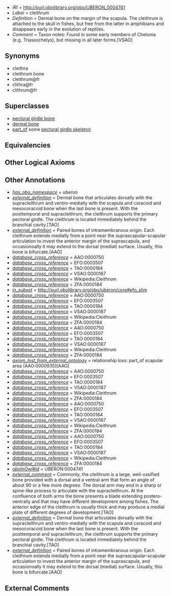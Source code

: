  * *IRI* = http://purl.obolibrary.org/obo/UBERON_0004741
 * *Label* = cleithrum
 * *Definition* = Dermal bone on the margin of the scapula. The cleithrum is attached to the skull in fishes, but free from the latter in amphibians and disappears early in the evolution of reptiles.
 * *Comment* = Taxon notes: Found in some early members of Chelonia (e.g. Triassochelys), but missing in all later forms.[VSAO]

## Synonyms

 * cleithra
 * cleithrum bone
 * cleithrum@fr
 * clithra@fr
 * clithrum@fr

## Superclasses

 * [pectoral girdle bone](../../UBERON/29/UBERON_0007829.md)
 * [dermal bone](../../UBERON/07/UBERON_0008907.md)
 * [part_of](../../BFO/50/BFO_0000050.md) some [pectoral girdle skeleton](../../UBERON/31/UBERON_0007831.md)

## Equivalencies


## Other Logical Axioms


## Other Annotations

 * *[has_obo_namespace](../../ce/oboInOwl#hasOBONamespace.md)* = uberon
 * *[external_definition](../../UBPROP/01/UBPROP_0000001.md)* = Dermal bone that articulates dorsally with the supracleithrum and ventro-medially with the scapula and coracoid and mesocoracoid bone when the last bone is present. With the posttemporal and supracleithrum, the cleithrum supports the primary pectoral girdle. The cleithrum is located immediately behind the branchial cavity.[TAO]
 * *[external_definition](../../UBPROP/01/UBPROP_0000001.md)* = Paired bones of intramembranous origin. Each cleithrum extends medially from a point near the suprascapular-scapular articulation to invest the anterior margin of the suprascapula, and occasionoally it may extend to the dorsal (medial) surface. Usually, this bone is bifurcate.[AAO]
 * *[database_cross_reference](../../ef/oboInOwl#hasDbXref.md)* = AAO:0000750
 * *[database_cross_reference](../../ef/oboInOwl#hasDbXref.md)* = EFO:0003507
 * *[database_cross_reference](../../ef/oboInOwl#hasDbXref.md)* = TAO:0000184
 * *[database_cross_reference](../../ef/oboInOwl#hasDbXref.md)* = VSAO:0000187
 * *[database_cross_reference](../../ef/oboInOwl#hasDbXref.md)* = Wikipedia:Cleithrum
 * *[database_cross_reference](../../ef/oboInOwl#hasDbXref.md)* = ZFA:0000184
 * *[in_subset](../../et/oboInOwl#inSubset.md)* = http://purl.obolibrary.org/obo/uberon/core#efo_slim
 * *[database_cross_reference](../../ef/oboInOwl#hasDbXref.md)* = AAO:0000750
 * *[database_cross_reference](../../ef/oboInOwl#hasDbXref.md)* = EFO:0003507
 * *[database_cross_reference](../../ef/oboInOwl#hasDbXref.md)* = TAO:0000184
 * *[database_cross_reference](../../ef/oboInOwl#hasDbXref.md)* = VSAO:0000187
 * *[database_cross_reference](../../ef/oboInOwl#hasDbXref.md)* = Wikipedia:Cleithrum
 * *[database_cross_reference](../../ef/oboInOwl#hasDbXref.md)* = ZFA:0000184
 * *[database_cross_reference](../../ef/oboInOwl#hasDbXref.md)* = AAO:0000750
 * *[database_cross_reference](../../ef/oboInOwl#hasDbXref.md)* = EFO:0003507
 * *[database_cross_reference](../../ef/oboInOwl#hasDbXref.md)* = TAO:0000184
 * *[database_cross_reference](../../ef/oboInOwl#hasDbXref.md)* = VSAO:0000187
 * *[database_cross_reference](../../ef/oboInOwl#hasDbXref.md)* = Wikipedia:Cleithrum
 * *[database_cross_reference](../../ef/oboInOwl#hasDbXref.md)* = ZFA:0000184
 * *[axiom_lost_from_external_ontology](../../UBPROP/02/UBPROP_0000002.md)* = relationship loss: part_of scapular area (AAO:0000935)[AAO]
 * *[database_cross_reference](../../ef/oboInOwl#hasDbXref.md)* = AAO:0000750
 * *[database_cross_reference](../../ef/oboInOwl#hasDbXref.md)* = EFO:0003507
 * *[database_cross_reference](../../ef/oboInOwl#hasDbXref.md)* = TAO:0000184
 * *[database_cross_reference](../../ef/oboInOwl#hasDbXref.md)* = VSAO:0000187
 * *[database_cross_reference](../../ef/oboInOwl#hasDbXref.md)* = Wikipedia:Cleithrum
 * *[database_cross_reference](../../ef/oboInOwl#hasDbXref.md)* = ZFA:0000184
 * *[database_cross_reference](../../ef/oboInOwl#hasDbXref.md)* = AAO:0000750
 * *[database_cross_reference](../../ef/oboInOwl#hasDbXref.md)* = EFO:0003507
 * *[database_cross_reference](../../ef/oboInOwl#hasDbXref.md)* = TAO:0000184
 * *[database_cross_reference](../../ef/oboInOwl#hasDbXref.md)* = VSAO:0000187
 * *[database_cross_reference](../../ef/oboInOwl#hasDbXref.md)* = Wikipedia:Cleithrum
 * *[database_cross_reference](../../ef/oboInOwl#hasDbXref.md)* = ZFA:0000184
 * *[database_cross_reference](../../ef/oboInOwl#hasDbXref.md)* = AAO:0000750
 * *[database_cross_reference](../../ef/oboInOwl#hasDbXref.md)* = EFO:0003507
 * *[database_cross_reference](../../ef/oboInOwl#hasDbXref.md)* = TAO:0000184
 * *[database_cross_reference](../../ef/oboInOwl#hasDbXref.md)* = VSAO:0000187
 * *[database_cross_reference](../../ef/oboInOwl#hasDbXref.md)* = Wikipedia:Cleithrum
 * *[database_cross_reference](../../ef/oboInOwl#hasDbXref.md)* = ZFA:0000184
 * *[oboInOwl#id](../../id/oboInOwl#id.md)* = UBERON:0004741
 * *[external_comment](../../UBPROP/05/UBPROP_0000005.md)* = Commonly, the cleithrum is a large, well-ossified bone provided with a dorsal and a ventral arm that form an angle of about 90 or a few more degrees. The dorsal arm may end in a sharp or spine-like process to articulate with the supracleithrum. At the confluence of both arms the bone presents a blade extending postero-ventrally and that may have different development among fishes. The anterior edge of the cleithrum is usually thick and may produce a medial plate of different degrees of development.[TAO]
 * *[external_definition](../../UBPROP/01/UBPROP_0000001.md)* = Dermal bone that articulates dorsally with the supracleithrum and ventro-medially with the scapula and coracoid and mesocoracoid bone when the last bone is present. With the posttemporal and supracleithrum, the cleithrum supports the primary pectoral girdle. The cleithrum is located immediately behind the branchial cavity.[TAO]
 * *[external_definition](../../UBPROP/01/UBPROP_0000001.md)* = Paired bones of intramembranous origin. Each cleithrum extends medially from a point near the suprascapular-scapular articulation to invest the anterior margin of the suprascapula, and occasionoally it may extend to the dorsal (medial) surface. Usually, this bone is bifurcate.[AAO]

## External Comments

